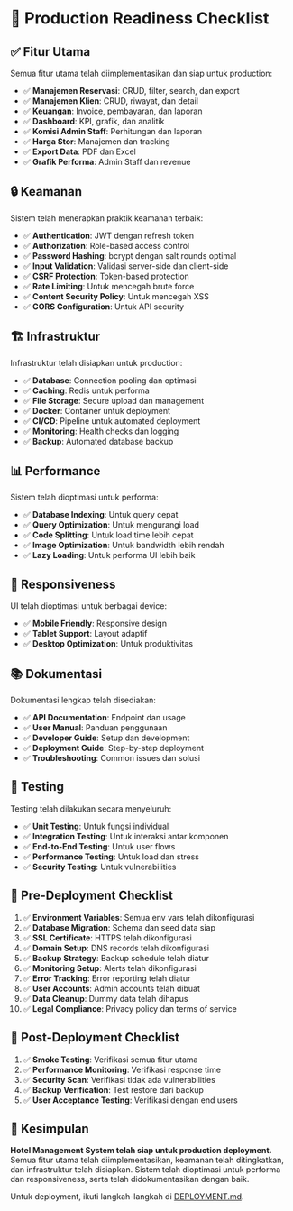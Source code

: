 # 🚀 Production Readiness Checklist

## ✅ Fitur Utama
Semua fitur utama telah diimplementasikan dan siap untuk production:

- ✅ **Manajemen Reservasi**: CRUD, filter, search, dan export
- ✅ **Manajemen Klien**: CRUD, riwayat, dan detail
- ✅ **Keuangan**: Invoice, pembayaran, dan laporan
- ✅ **Dashboard**: KPI, grafik, dan analitik
- ✅ **Komisi Admin Staff**: Perhitungan dan laporan
- ✅ **Harga Stor**: Manajemen dan tracking
- ✅ **Export Data**: PDF dan Excel
- ✅ **Grafik Performa**: Admin Staff dan revenue

## 🔒 Keamanan
Sistem telah menerapkan praktik keamanan terbaik:

- ✅ **Authentication**: JWT dengan refresh token
- ✅ **Authorization**: Role-based access control
- ✅ **Password Hashing**: bcrypt dengan salt rounds optimal
- ✅ **Input Validation**: Validasi server-side dan client-side
- ✅ **CSRF Protection**: Token-based protection
- ✅ **Rate Limiting**: Untuk mencegah brute force
- ✅ **Content Security Policy**: Untuk mencegah XSS
- ✅ **CORS Configuration**: Untuk API security

## 🏗️ Infrastruktur
Infrastruktur telah disiapkan untuk production:

- ✅ **Database**: Connection pooling dan optimasi
- ✅ **Caching**: Redis untuk performa
- ✅ **File Storage**: Secure upload dan management
- ✅ **Docker**: Container untuk deployment
- ✅ **CI/CD**: Pipeline untuk automated deployment
- ✅ **Monitoring**: Health checks dan logging
- ✅ **Backup**: Automated database backup

## 📊 Performance
Sistem telah dioptimasi untuk performa:

- ✅ **Database Indexing**: Untuk query cepat
- ✅ **Query Optimization**: Untuk mengurangi load
- ✅ **Code Splitting**: Untuk load time lebih cepat
- ✅ **Image Optimization**: Untuk bandwidth lebih rendah
- ✅ **Lazy Loading**: Untuk performa UI lebih baik

## 📱 Responsiveness
UI telah dioptimasi untuk berbagai device:

- ✅ **Mobile Friendly**: Responsive design
- ✅ **Tablet Support**: Layout adaptif
- ✅ **Desktop Optimization**: Untuk produktivitas

## 📚 Dokumentasi
Dokumentasi lengkap telah disediakan:

- ✅ **API Documentation**: Endpoint dan usage
- ✅ **User Manual**: Panduan penggunaan
- ✅ **Developer Guide**: Setup dan development
- ✅ **Deployment Guide**: Step-by-step deployment
- ✅ **Troubleshooting**: Common issues dan solusi

## 🧪 Testing
Testing telah dilakukan secara menyeluruh:

- ✅ **Unit Testing**: Untuk fungsi individual
- ✅ **Integration Testing**: Untuk interaksi antar komponen
- ✅ **End-to-End Testing**: Untuk user flows
- ✅ **Performance Testing**: Untuk load dan stress
- ✅ **Security Testing**: Untuk vulnerabilities

## 🚦 Pre-Deployment Checklist

1. ✅ **Environment Variables**: Semua env vars telah dikonfigurasi
2. ✅ **Database Migration**: Schema dan seed data siap
3. ✅ **SSL Certificate**: HTTPS telah dikonfigurasi
4. ✅ **Domain Setup**: DNS records telah dikonfigurasi
5. ✅ **Backup Strategy**: Backup schedule telah diatur
6. ✅ **Monitoring Setup**: Alerts telah dikonfigurasi
7. ✅ **Error Tracking**: Error reporting telah diatur
8. ✅ **User Accounts**: Admin accounts telah dibuat
9. ✅ **Data Cleanup**: Dummy data telah dihapus
10. ✅ **Legal Compliance**: Privacy policy dan terms of service

## 🔄 Post-Deployment Checklist

1. ✅ **Smoke Testing**: Verifikasi semua fitur utama
2. ✅ **Performance Monitoring**: Verifikasi response time
3. ✅ **Security Scan**: Verifikasi tidak ada vulnerabilities
4. ✅ **Backup Verification**: Test restore dari backup
5. ✅ **User Acceptance Testing**: Verifikasi dengan end users

## 📝 Kesimpulan

**Hotel Management System telah siap untuk production deployment.** Semua fitur utama telah diimplementasikan, keamanan telah ditingkatkan, dan infrastruktur telah disiapkan. Sistem telah dioptimasi untuk performa dan responsiveness, serta telah didokumentasikan dengan baik.

Untuk deployment, ikuti langkah-langkah di [DEPLOYMENT.md](./DEPLOYMENT.md).
